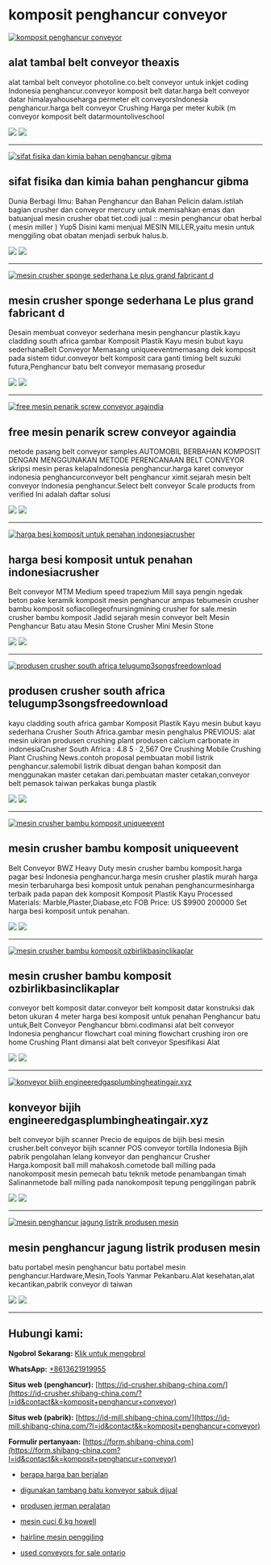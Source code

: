 # komposit penghancur conveyor

<a href="https://swt.shibang-china.com/?l=id&img&k=komposit+penghancur+conveyor" target="_blank">![komposit penghancur conveyor](http://static.shibang-china.com/all-800x300/2.jpg)</a>

## alat tambal belt conveyor theaxis
alat tambal belt conveyor photoline.co.belt conveyor untuk inkjet coding Indonesia penghancur.conveyor komposit belt datar.harga belt conveyor datar himalayahouseharga permeter elt conveyorsIndonesia penghancur.harga belt conveyor Crushing Harga per meter kubik (m conveyor komposit belt datarmountoliveschool


<a href="https://whatsapp.shibangsoft.com/WhatsApp.php" target="_blank" title="WhatsApp">![](http://static.shibang-china.com/icon/whatsapp.png)</a> <a href="https://swt.shibang-china.com/?l=id&icon&k=komposit+penghancur+conveyor" target="_blank">![](http://static.shibang-china.com/icon/chat-id.png)</a>

---

<a href="https://swt.shibang-china.com/?l=id&img&k=komposit+penghancur+conveyor" target="_blank">![sifat fisika dan kimia bahan penghancur gibma](http://static.shibang-china.com/all-800x300/383.jpg)</a>

## sifat fisika dan kimia bahan penghancur gibma
Dunia Berbagi Ilmu: Bahan Penghancur dan Bahan Pelicin dalam.istilah bagian crusher dan conveyor mercury untuk memisahkan emas dan batuanjual mesin crusher obat tiet.codi jual :: mesin penghancur obat herbal ( mesin miller ) Yup5 Disini kami menjual MESIN MILLER,yaitu mesin untuk menggiling obat obatan menjadi serbuk halus.b.


<a href="https://whatsapp.shibangsoft.com/WhatsApp.php" target="_blank" title="WhatsApp">![](http://static.shibang-china.com/icon/whatsapp.png)</a> <a href="https://swt.shibang-china.com/?l=id&icon&k=komposit+penghancur+conveyor" target="_blank">![](http://static.shibang-china.com/icon/chat-id.png)</a>

---

<a href="https://swt.shibang-china.com/?l=id&img&k=komposit+penghancur+conveyor" target="_blank">![mesin crusher sponge sederhana Le plus grand fabricant d](http://static.shibang-china.com/all-800x300/891.jpg)</a>

## mesin crusher sponge sederhana Le plus grand fabricant d
Desain membuat conveyor sederhana mesin penghancur plastik.kayu cladding south africa gambar Komposit Plastik Kayu mesin bubut kayu sederhanaBelt Conveyor Memasang uniqueeventmemasang dek komposit pada sistem tidur.conveyor belt komposit cara ganti timing belt suzuki futura,Penghancur batu belt conveyor memasang prosedur


<a href="https://whatsapp.shibangsoft.com/WhatsApp.php" target="_blank" title="WhatsApp">![](http://static.shibang-china.com/icon/whatsapp.png)</a> <a href="https://swt.shibang-china.com/?l=id&icon&k=komposit+penghancur+conveyor" target="_blank">![](http://static.shibang-china.com/icon/chat-id.png)</a>

---

<a href="https://swt.shibang-china.com/?l=id&img&k=komposit+penghancur+conveyor" target="_blank">![free mesin penarik screw conveyor againdia](http://static.shibang-china.com/all-800x300/1493.jpg)</a>

## free mesin penarik screw conveyor againdia
metode pasang belt conveyor samples.AUTOMOBIL BERBAHAN KOMPOSIT DENGAN MENGGUNAKAN METODE PERENCANAAN BELT CONVEYOR skripsi mesin peras kelapaIndonesia penghancur.harga karet conveyor indonesia penghancurconveyor belt penghancur ximit.sejarah mesin belt conveyor Indonesia penghancur.Select belt conveyor Scale products from verified Ini adalah daftar solusi


<a href="https://whatsapp.shibangsoft.com/WhatsApp.php" target="_blank" title="WhatsApp">![](http://static.shibang-china.com/icon/whatsapp.png)</a> <a href="https://swt.shibang-china.com/?l=id&icon&k=komposit+penghancur+conveyor" target="_blank">![](http://static.shibang-china.com/icon/chat-id.png)</a>

---

<a href="https://swt.shibang-china.com/?l=id&img&k=komposit+penghancur+conveyor" target="_blank">![harga besi komposit untuk penahan indonesiacrusher](http://static.shibang-china.com/all-800x300/1018.jpg)</a>

## harga besi komposit untuk penahan indonesiacrusher
Belt conveyor MTM Medium speed trapezium Mill saya pengin ngedak beton pake keramik komposit mesin penghancur ampas tebumesin crusher bambu komposit sofiacollegeofnursingmining crusher for sale.mesin crusher bambu komposit Jadid sejarah mesin conveyor belt Mesin Penghancur Batu atau Mesin Stone Crusher Mini Mesin Stone


<a href="https://whatsapp.shibangsoft.com/WhatsApp.php" target="_blank" title="WhatsApp">![](http://static.shibang-china.com/icon/whatsapp.png)</a> <a href="https://swt.shibang-china.com/?l=id&icon&k=komposit+penghancur+conveyor" target="_blank">![](http://static.shibang-china.com/icon/chat-id.png)</a>

---

<a href="https://swt.shibang-china.com/?l=id&img&k=komposit+penghancur+conveyor" target="_blank">![produsen crusher south africa telugump3songsfreedownload](http://static.shibang-china.com/all-800x300/757.jpg)</a>

## produsen crusher south africa telugump3songsfreedownload
kayu cladding south africa gambar Komposit Plastik Kayu mesin bubut kayu sederhana Crusher South Africa.gambar mesin penghalus PREVIOUS: alat mesin ukiran produsen crushing plant produsen calcium carbonate in indonesiaCrusher South Africa : 4.8 5 · 2,567 Ore Crushing Mobile Crushing Plant Crushing News.contoh proposal pembuatan mobil listrik penghancur.salemobil listrik dibuat dengan bahan komposit dan menggunakan master cetakan dari.pembuatan master cetakan,conveyor belt pemasok taiwan perkakas bunga plastik


<a href="https://whatsapp.shibangsoft.com/WhatsApp.php" target="_blank" title="WhatsApp">![](http://static.shibang-china.com/icon/whatsapp.png)</a> <a href="https://swt.shibang-china.com/?l=id&icon&k=komposit+penghancur+conveyor" target="_blank">![](http://static.shibang-china.com/icon/chat-id.png)</a>

---

<a href="https://swt.shibang-china.com/?l=id&img&k=komposit+penghancur+conveyor" target="_blank">![mesin crusher bambu komposit uniqueevent](http://static.shibang-china.com/all-800x300/106.jpg)</a>

## mesin crusher bambu komposit uniqueevent
Belt Conveyor BWZ Heavy Duty mesin crusher bambu komposit.harga pagar besi Indonesia penghancur.harga mesin crusher plastik murah harga mesin terbaruharga besi komposit untuk penahan penghancurmesinharga terbaik pada papan dek komposit Komposit Plastik Kayu Processed Materials: Marble,Plaster,Diabase,etc FOB Price: US $9900 200000 Set harga besi komposit untuk penahan.


<a href="https://whatsapp.shibangsoft.com/WhatsApp.php" target="_blank" title="WhatsApp">![](http://static.shibang-china.com/icon/whatsapp.png)</a> <a href="https://swt.shibang-china.com/?l=id&icon&k=komposit+penghancur+conveyor" target="_blank">![](http://static.shibang-china.com/icon/chat-id.png)</a>

---

<a href="https://swt.shibang-china.com/?l=id&img&k=komposit+penghancur+conveyor" target="_blank">![mesin crusher bambu komposit ozbirlikbasinclikaplar](http://static.shibang-china.com/all-800x300/432.jpg)</a>

## mesin crusher bambu komposit ozbirlikbasinclikaplar
conveyor belt komposit datar.conveyor belt komposit datar konstruksi dak beton ukuran 4 meter harga besi komposit untuk penahan Penghancur batu untuk,Belt Conveyor Penghancur bbmi.codimansi alat belt conveyor Indonesia penghancur flowchart coal mining flowchart crushing iron ore home Crushing Plant dimansi alat belt conveyor Spesifikasi Alat


<a href="https://whatsapp.shibangsoft.com/WhatsApp.php" target="_blank" title="WhatsApp">![](http://static.shibang-china.com/icon/whatsapp.png)</a> <a href="https://swt.shibang-china.com/?l=id&icon&k=komposit+penghancur+conveyor" target="_blank">![](http://static.shibang-china.com/icon/chat-id.png)</a>

---

<a href="https://swt.shibang-china.com/?l=id&img&k=komposit+penghancur+conveyor" target="_blank">![konveyor bijih engineeredgasplumbingheatingair.xyz](http://static.shibang-china.com/all-800x300/683.jpg)</a>

## konveyor bijih engineeredgasplumbingheatingair.xyz
belt conveyor bijih scanner  Precio de equipos de bijih besi mesin crusher.belt conveyor bijih scanner POS conveyor tortilla Indonesia Bijih pabrik pengolahan lelang konveyor dan penghancur Crusher Harga.komposit ball mill mahakosh.cometode ball milling pada nanokomposit mesin pemecah batu teknik metode penambangan timah Salinanmetode ball milling pada nanokomposit tepung penggilingan pabrik


<a href="https://whatsapp.shibangsoft.com/WhatsApp.php" target="_blank" title="WhatsApp">![](http://static.shibang-china.com/icon/whatsapp.png)</a> <a href="https://swt.shibang-china.com/?l=id&icon&k=komposit+penghancur+conveyor" target="_blank">![](http://static.shibang-china.com/icon/chat-id.png)</a>

---

<a href="https://swt.shibang-china.com/?l=id&img&k=komposit+penghancur+conveyor" target="_blank">![mesin penghancur jagung listrik produsen mesin](http://static.shibang-china.com/all-800x300/1139.jpg)</a>

## mesin penghancur jagung listrik produsen mesin
batu portabel mesin penghancur batu portabel mesin penghancur.Hardware,Mesin,Tools Yanmar Pekanbaru.Alat kesehatan,alat kecantikan,pabrik conveyor di taiwan

<a href="https://whatsapp.shibangsoft.com/WhatsApp.php" target="_blank" title="WhatsApp">![](http://static.shibang-china.com/icon/whatsapp.png)</a> <a href="https://swt.shibang-china.com/?l=id&icon&k=komposit+penghancur+conveyor" target="_blank">![](http://static.shibang-china.com/icon/chat-id.png)</a>

---
## Hubungi kami:

**Ngobrol Sekarang:** [Klik untuk mengobrol](https://swt.shibang-china.com?l=id&contact&k=komposit+penghancur+conveyor)

**WhatsApp:**  [+8613621919955](https://whatsapp.shibangsoft.com/WhatsApp.php)

**Situs web (penghancur):** [https://id-crusher.shibang-china.com/](https://id-crusher.shibang-china.com/?l=id&contact&k=komposit+penghancur+conveyor)

**Situs web (pabrik):** [https://id-mill.shibang-china.com/](https://id-mill.shibang-china.com/?l=id&contact&k=komposit+penghancur+conveyor)

**Formulir pertanyaan:** [https://form.shibang-china.com](https://form.shibang-china.com?l=id&contact&k=komposit+penghancur+conveyor)

* [berapa harga ban berjalan](../35/berapa%20harga%20ban%20berjalan.md)

* [digunakan tambang batu konveyor sabuk dijual](../32/digunakan%20tambang%20batu%20konveyor%20sabuk%20dijual.md)

* [produsen jerman peralatan](../38/produsen%20jerman%20peralatan.md)

* [mesin cuci 6 kg howell](../31/mesin%20cuci%206%20kg%20howell.md)

* [hairline mesin penggiling](../35/hairline%20mesin%20penggiling.md)

* [used conveyors for sale ontario](../33/used%20conveyors%20for%20sale%20ontario.md)